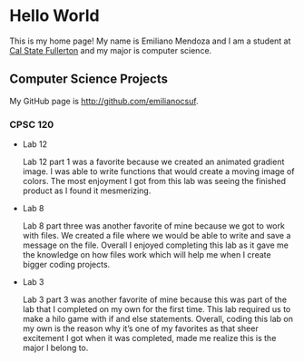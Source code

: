 # Hello World

This is my home page! My name is Emiliano Mendoza and I am a student at [Cal State Fullerton](http://www.fullerton.edu/) and my major is computer science.

## Computer Science Projects

My GitHub page is http://github.com/emilianocsuf.
### CPSC 120

* Lab 12

    Lab 12 part 1 was a favorite because we created an animated gradient image. I was able to write functions that would create a moving image of colors. The most enjoyment I got from this lab was seeing the finished product as I found it mesmerizing.

* Lab 8
    
    Lab 8 part three was another favorite of mine because we got to work with files. We created a file where we would be able to write and save a message on the file. Overall I enjoyed completing this lab as it gave me the knowledge on how files work which will help me when I create bigger coding projects.

* Lab 3
    
    Lab 3 part 3 was another favorite of mine because this was part of the lab that I completed on my own for the first time. This lab required us to make a hilo game with if and else statements. Overall, coding this lab on my own is the reason why it’s one of my favorites as that sheer excitement I got when it was completed, made me realize this is the major I belong to.



    
